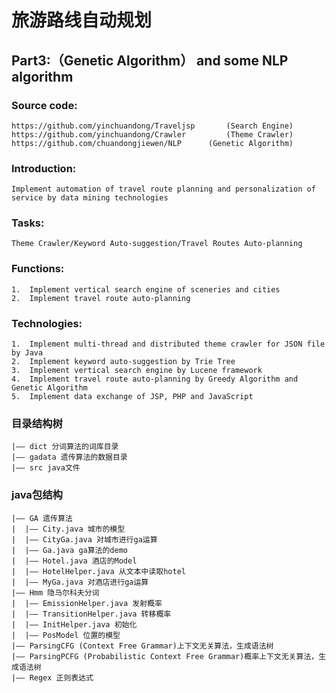 

旅游路线自动规划
=============
Part3:（Genetic Algorithm） and some NLP algorithm
-------------
### Source code:
    https://github.com/yinchuandong/Traveljsp		(Search Engine)
    https://github.com/yinchuandong/Crawler  		(Theme Crawler)
    https://github.com/chuandongjiewen/NLP	  	(Genetic Algorithm)
### Introduction: 
    Implement automation of travel route planning and personalization of service by data mining technologies
### Tasks: 
    Theme Crawler/Keyword Auto-suggestion/Travel Routes Auto-planning
### Functions:
    1.	Implement vertical search engine of sceneries and cities
    2.	Implement travel route auto-planning
### Technologies:
    1.	Implement multi-thread and distributed theme crawler for JSON file by Java
    2.	Implement keyword auto-suggestion by Trie Tree
    3.	Implement vertical search engine by Lucene framework
    4.	Implement travel route auto-planning by Greedy Algorithm and Genetic Algorithm
    5.	Implement data exchange of JSP, PHP and JavaScript


### 目录结构树
    |—— dict 分词算法的词库目录
    |—— gadata 遗传算法的数据目录
    |—— src java文件


### java包结构
    |—— GA 遗传算法
    |  |—— City.java 城市的模型
    |  |—— CityGa.java 对城市进行ga运算
    |  |—— Ga.java ga算法的demo
    |  |—— Hotel.java 酒店的Model
    |  |—— HotelHelper.java 从文本中读取hotel
    |  |—— MyGa.java 对酒店进行ga运算
    |—— Hmm 隐马尔科夫分词
    |  |—— EmissionHelper.java 发射概率
    |  |—— TransitionHelper.java 转移概率
    |  |—— InitHelper.java 初始化
    |  |—— PosModel 位置的模型
    |—— ParsingCFG (Context Free Grammar)上下文无关算法，生成语法树
    |—— ParsingPCFG (Probabilistic Context Free Grammar)概率上下文无关算法，生成语法树
    |—— Regex 正则表达式
    
